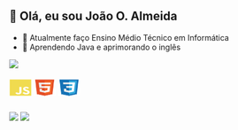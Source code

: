 ## 👋 Olá, eu sou João O. Almeida
- 👀 Atualmente faço Ensino Médio Técnico em Informática
- 🌱 Aprendendo Java e aprimorando o inglês
  
<picture>
  <source
    srcset="https://github-readme-stats.vercel.app/api?username=joaootavioalmeida&show_icons=true&theme=dark"
    media="(prefers-color-scheme: dark)"/>
  <source
    srcset="https://github-readme-stats.vercel.app/api?username=joaootavioalmeida&show_icons=true"
    media="(prefers-color-scheme: light), (prefers-color-scheme: no-preference)"/>
  <img src="https://github-readme-stats.vercel.app/api?username=joaootavioalmeida&show_icons=true" />
</picture>

<div style="display: inline_block"><br>
  <img align="center" alt="JS" height="30" width="40" src="https://raw.githubusercontent.com/devicons/devicon/master/icons/javascript/javascript-plain.svg">
  <img align="center" alt="HTML" height="30" width="40" src="https://raw.githubusercontent.com/devicons/devicon/master/icons/html5/html5-original.svg">
  <img align="center" alt="CSS" height="30" width="40" src="https://raw.githubusercontent.com/devicons/devicon/master/icons/css3/css3-original.svg">
</div>

##

<div><a href="mailto:jootavioalmeida@gmail.com"><img src="https://img.shields.io/badge/Gmail-D14836?style=for-the-badge&logo=gmail&logoColor=white"></a>
<a href="wa.me/5543991433845"><img src="https://img.shields.io/badge/WhatsApp-25D366?style=for-the-badge&logo=whatsapp&logoColor=white"></div>


